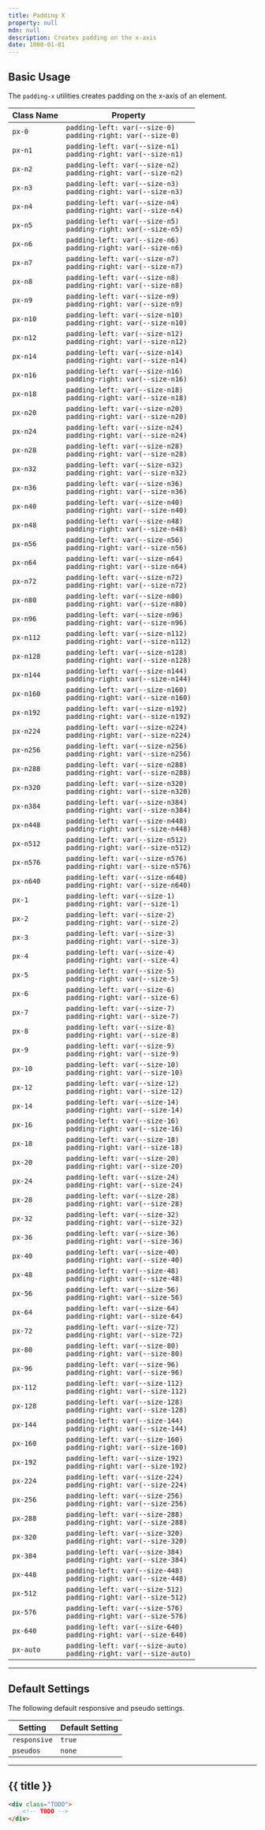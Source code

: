 ```yaml
---
title: Padding X
property: null
mdn: null
description: Creates padding on the x-axis
date: 1000-01-01
---
```


## Basic Usage

The `padding-x` utilities creates padding on the x-axis of an element.

| Class Name | Property                                                              |
| ---------- | --------------------------------------------------------------------- |
| `px-0`     | `padding-left: var(--size-0)`<br>`padding-right: var(--size-0)`       |
| `px-n1`    | `padding-left: var(--size-n1)`<br>`padding-right: var(--size-n1)`     |
| `px-n2`    | `padding-left: var(--size-n2)`<br>`padding-right: var(--size-n2)`     |
| `px-n3`    | `padding-left: var(--size-n3)`<br>`padding-right: var(--size-n3)`     |
| `px-n4`    | `padding-left: var(--size-n4)`<br>`padding-right: var(--size-n4)`     |
| `px-n5`    | `padding-left: var(--size-n5)`<br>`padding-right: var(--size-n5)`     |
| `px-n6`    | `padding-left: var(--size-n6)`<br>`padding-right: var(--size-n6)`     |
| `px-n7`    | `padding-left: var(--size-n7)`<br>`padding-right: var(--size-n7)`     |
| `px-n8`    | `padding-left: var(--size-n8)`<br>`padding-right: var(--size-n8)`     |
| `px-n9`    | `padding-left: var(--size-n9)`<br>`padding-right: var(--size-n9)`     |
| `px-n10`   | `padding-left: var(--size-n10)`<br>`padding-right: var(--size-n10)`   |
| `px-n12`   | `padding-left: var(--size-n12)`<br>`padding-right: var(--size-n12)`   |
| `px-n14`   | `padding-left: var(--size-n14)`<br>`padding-right: var(--size-n14)`   |
| `px-n16`   | `padding-left: var(--size-n16)`<br>`padding-right: var(--size-n16)`   |
| `px-n18`   | `padding-left: var(--size-n18)`<br>`padding-right: var(--size-n18)`   |
| `px-n20`   | `padding-left: var(--size-n20)`<br>`padding-right: var(--size-n20)`   |
| `px-n24`   | `padding-left: var(--size-n24)`<br>`padding-right: var(--size-n24)`   |
| `px-n28`   | `padding-left: var(--size-n28)`<br>`padding-right: var(--size-n28)`   |
| `px-n32`   | `padding-left: var(--size-n32)`<br>`padding-right: var(--size-n32)`   |
| `px-n36`   | `padding-left: var(--size-n36)`<br>`padding-right: var(--size-n36)`   |
| `px-n40`   | `padding-left: var(--size-n40)`<br>`padding-right: var(--size-n40)`   |
| `px-n48`   | `padding-left: var(--size-n48)`<br>`padding-right: var(--size-n48)`   |
| `px-n56`   | `padding-left: var(--size-n56)`<br>`padding-right: var(--size-n56)`   |
| `px-n64`   | `padding-left: var(--size-n64)`<br>`padding-right: var(--size-n64)`   |
| `px-n72`   | `padding-left: var(--size-n72)`<br>`padding-right: var(--size-n72)`   |
| `px-n80`   | `padding-left: var(--size-n80)`<br>`padding-right: var(--size-n80)`   |
| `px-n96`   | `padding-left: var(--size-n96)`<br>`padding-right: var(--size-n96)`   |
| `px-n112`  | `padding-left: var(--size-n112)`<br>`padding-right: var(--size-n112)` |
| `px-n128`  | `padding-left: var(--size-n128)`<br>`padding-right: var(--size-n128)` |
| `px-n144`  | `padding-left: var(--size-n144)`<br>`padding-right: var(--size-n144)` |
| `px-n160`  | `padding-left: var(--size-n160)`<br>`padding-right: var(--size-n160)` |
| `px-n192`  | `padding-left: var(--size-n192)`<br>`padding-right: var(--size-n192)` |
| `px-n224`  | `padding-left: var(--size-n224)`<br>`padding-right: var(--size-n224)` |
| `px-n256`  | `padding-left: var(--size-n256)`<br>`padding-right: var(--size-n256)` |
| `px-n288`  | `padding-left: var(--size-n288)`<br>`padding-right: var(--size-n288)` |
| `px-n320`  | `padding-left: var(--size-n320)`<br>`padding-right: var(--size-n320)` |
| `px-n384`  | `padding-left: var(--size-n384)`<br>`padding-right: var(--size-n384)` |
| `px-n448`  | `padding-left: var(--size-n448)`<br>`padding-right: var(--size-n448)` |
| `px-n512`  | `padding-left: var(--size-n512)`<br>`padding-right: var(--size-n512)` |
| `px-n576`  | `padding-left: var(--size-n576)`<br>`padding-right: var(--size-n576)` |
| `px-n640`  | `padding-left: var(--size-n640)`<br>`padding-right: var(--size-n640)` |
| `px-1`     | `padding-left: var(--size-1)`<br>`padding-right: var(--size-1)`       |
| `px-2`     | `padding-left: var(--size-2)`<br>`padding-right: var(--size-2)`       |
| `px-3`     | `padding-left: var(--size-3)`<br>`padding-right: var(--size-3)`       |
| `px-4`     | `padding-left: var(--size-4)`<br>`padding-right: var(--size-4)`       |
| `px-5`     | `padding-left: var(--size-5)`<br>`padding-right: var(--size-5)`       |
| `px-6`     | `padding-left: var(--size-6)`<br>`padding-right: var(--size-6)`       |
| `px-7`     | `padding-left: var(--size-7)`<br>`padding-right: var(--size-7)`       |
| `px-8`     | `padding-left: var(--size-8)`<br>`padding-right: var(--size-8)`       |
| `px-9`     | `padding-left: var(--size-9)`<br>`padding-right: var(--size-9)`       |
| `px-10`    | `padding-left: var(--size-10)`<br>`padding-right: var(--size-10)`     |
| `px-12`    | `padding-left: var(--size-12)`<br>`padding-right: var(--size-12)`     |
| `px-14`    | `padding-left: var(--size-14)`<br>`padding-right: var(--size-14)`     |
| `px-16`    | `padding-left: var(--size-16)`<br>`padding-right: var(--size-16)`     |
| `px-18`    | `padding-left: var(--size-18)`<br>`padding-right: var(--size-18)`     |
| `px-20`    | `padding-left: var(--size-20)`<br>`padding-right: var(--size-20)`     |
| `px-24`    | `padding-left: var(--size-24)`<br>`padding-right: var(--size-24)`     |
| `px-28`    | `padding-left: var(--size-28)`<br>`padding-right: var(--size-28)`     |
| `px-32`    | `padding-left: var(--size-32)`<br>`padding-right: var(--size-32)`     |
| `px-36`    | `padding-left: var(--size-36)`<br>`padding-right: var(--size-36)`     |
| `px-40`    | `padding-left: var(--size-40)`<br>`padding-right: var(--size-40)`     |
| `px-48`    | `padding-left: var(--size-48)`<br>`padding-right: var(--size-48)`     |
| `px-56`    | `padding-left: var(--size-56)`<br>`padding-right: var(--size-56)`     |
| `px-64`    | `padding-left: var(--size-64)`<br>`padding-right: var(--size-64)`     |
| `px-72`    | `padding-left: var(--size-72)`<br>`padding-right: var(--size-72)`     |
| `px-80`    | `padding-left: var(--size-80)`<br>`padding-right: var(--size-80)`     |
| `px-96`    | `padding-left: var(--size-96)`<br>`padding-right: var(--size-96)`     |
| `px-112`   | `padding-left: var(--size-112)`<br>`padding-right: var(--size-112)`   |
| `px-128`   | `padding-left: var(--size-128)`<br>`padding-right: var(--size-128)`   |
| `px-144`   | `padding-left: var(--size-144)`<br>`padding-right: var(--size-144)`   |
| `px-160`   | `padding-left: var(--size-160)`<br>`padding-right: var(--size-160)`   |
| `px-192`   | `padding-left: var(--size-192)`<br>`padding-right: var(--size-192)`   |
| `px-224`   | `padding-left: var(--size-224)`<br>`padding-right: var(--size-224)`   |
| `px-256`   | `padding-left: var(--size-256)`<br>`padding-right: var(--size-256)`   |
| `px-288`   | `padding-left: var(--size-288)`<br>`padding-right: var(--size-288)`   |
| `px-320`   | `padding-left: var(--size-320)`<br>`padding-right: var(--size-320)`   |
| `px-384`   | `padding-left: var(--size-384)`<br>`padding-right: var(--size-384)`   |
| `px-448`   | `padding-left: var(--size-448)`<br>`padding-right: var(--size-448)`   |
| `px-512`   | `padding-left: var(--size-512)`<br>`padding-right: var(--size-512)`   |
| `px-576`   | `padding-left: var(--size-576)`<br>`padding-right: var(--size-576)`   |
| `px-640`   | `padding-left: var(--size-640)`<br>`padding-right: var(--size-640)`   |
| `px-auto`  | `padding-left: var(--size-auto)`<br>`padding-right: var(--size-auto)` |

---

## Default Settings

The following default responsive and pseudo settings.

| Setting      | Default Setting |
| ------------ | --------------- |
| `responsive` | `true`          |
| `pseudos`    | `none`          |

---

## {{ title }}

<div class="bg-silver-200 p-20 h-256 radius-md flex flex-wrap align-content-center">
  <!-- ... -->
</div>

```html
<div class="TODO">
	<!-- TODO -->
</div>
```

<!-- No MDN docs -->
